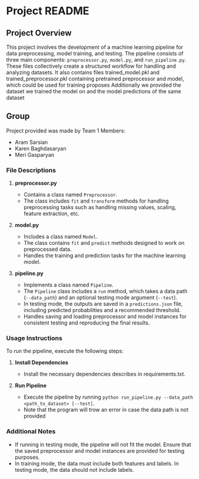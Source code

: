 # Project README

## Project Overview
This project involves the development of a machine learning pipeline for data preprocessing, model training, and testing. The pipeline consists of three main components: `preprocessor.py`, `model.py`, and `run_pipeline.py`. These files collectively create a structured workflow for handling and analyzing datasets.
It also contains files trained_model.pkl and trained_preprocessor.pkl containing pretrained preprocessor and model, which could be used for training proposes
Additionally we provided the dataset we trained the model on and the model predictions of the same dataset

## Group
Project provided was made by Team 1
Members:
- Aram Sarsian
- Karen Baghdasaryan
- Meri Gasparyan

### File Descriptions
1. **preprocessor.py**
   - Contains a class named `Preprocessor`.
   - The class includes `fit` and `transform` methods for handling preprocessing tasks such as handling missing values, scaling, feature extraction, etc.

2. **model.py**
   - Includes a class named `Model`.
   - The class contains `fit` and `predict` methods designed to work on preprocessed data.
   - Handles the training and prediction tasks for the machine learning model.

3. **pipeline.py**
   - Implements a class named `Pipeline`.
   - The `Pipeline` class includes a `run` method, which takes a data path (`--data_path`) and an optional testing mode argument (`--test`).
   - In testing mode, the outputs are saved in a `predictions.json` file, including predicted probabilities and a recommended threshold.
   - Handles saving and loading preprocessor and model instances for consistent testing and reproducing the final results.

### Usage Instructions
To run the pipeline, execute the following steps:

1. **Install Dependencies**
   - Install the necessary dependencies describes in requirements.txt.

2. **Run Pipeline**
   - Execute the pipeline by running `python run_pipeline.py --data_path <path_to_dataset> [--test]`.
   - Note that the program will trow an error in case the data path is not provided

### Additional Notes
- If running in testing mode, the pipeline will not fit the model. Ensure that the saved preprocessor and model instances are provided for testing purposes.
- In training mode, the data must include both features and labels. In testing mode, the data should not include labels.
